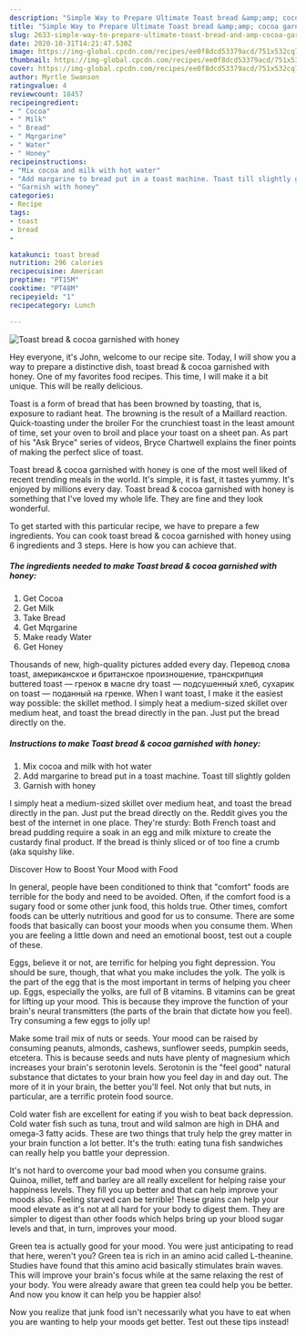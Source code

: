 ```yaml
---
description: "Simple Way to Prepare Ultimate Toast bread &amp;amp; cocoa garnished with honey"
title: "Simple Way to Prepare Ultimate Toast bread &amp;amp; cocoa garnished with honey"
slug: 2633-simple-way-to-prepare-ultimate-toast-bread-and-amp-cocoa-garnished-with-honey
date: 2020-10-31T14:21:47.530Z
image: https://img-global.cpcdn.com/recipes/ee0f8dcd53379acd/751x532cq70/toast-bread-cocoa-garnished-with-honey-recipe-main-photo.jpg
thumbnail: https://img-global.cpcdn.com/recipes/ee0f8dcd53379acd/751x532cq70/toast-bread-cocoa-garnished-with-honey-recipe-main-photo.jpg
cover: https://img-global.cpcdn.com/recipes/ee0f8dcd53379acd/751x532cq70/toast-bread-cocoa-garnished-with-honey-recipe-main-photo.jpg
author: Myrtle Swanson
ratingvalue: 4
reviewcount: 18457
recipeingredient:
- " Cocoa"
- " Milk"
- " Bread"
- " Mqrgarine"
- " Water"
- " Honey"
recipeinstructions:
- "Mix cocoa and milk with hot water"
- "Add margarine to bread put in a toast machine. Toast till slightly golden"
- "Garnish with honey"
categories:
- Recipe
tags:
- toast
- bread
- 

katakunci: toast bread  
nutrition: 296 calories
recipecuisine: American
preptime: "PT15M"
cooktime: "PT48M"
recipeyield: "1"
recipecategory: Lunch

---
```



![Toast bread &amp; cocoa garnished with honey](https://img-global.cpcdn.com/recipes/ee0f8dcd53379acd/751x532cq70/toast-bread-cocoa-garnished-with-honey-recipe-main-photo.jpg)

Hey everyone, it's John, welcome to our recipe site. Today, I will show you a way to prepare a distinctive dish, toast bread &amp; cocoa garnished with honey. One of my favorites food recipes. This time, I will make it a bit unique. This will be really delicious.

Toast is a form of bread that has been browned by toasting, that is, exposure to radiant heat. The browning is the result of a Maillard reaction. Quick-toasting under the broiler For the crunchiest toast in the least amount of time, set your oven to broil and place your toast on a sheet pan. As part of his &#34;Ask Bryce&#34; series of videos, Bryce Chartwell explains the finer points of making the perfect slice of toast.

Toast bread &amp; cocoa garnished with honey is one of the most well liked of recent trending meals in the world. It's simple, it is fast, it tastes yummy. It's enjoyed by millions every day. Toast bread &amp; cocoa garnished with honey is something that I've loved my whole life. They are fine and they look wonderful.


To get started with this particular recipe, we have to prepare a few ingredients. You can cook toast bread &amp; cocoa garnished with honey using 6 ingredients and 3 steps. Here is how you can achieve that.

<!--inarticleads1-->

##### The ingredients needed to make Toast bread &amp; cocoa garnished with honey:

1. Get  Cocoa
1. Get  Milk
1. Take  Bread
1. Get  Mqrgarine
1. Make ready  Water
1. Get  Honey


Thousands of new, high-quality pictures added every day. Перевод слова toast, американское и британское произношение, транскрипция buttered toast — гренок в масле dry toast — подсушенный хлеб, сухарик on toast — поданный на гренке. When I want toast, I make it the easiest way possible: the skillet method. I simply heat a medium-sized skillet over medium heat, and toast the bread directly in the pan. Just put the bread directly on the. 

<!--inarticleads2-->

##### Instructions to make Toast bread &amp; cocoa garnished with honey:

1. Mix cocoa and milk with hot water
1. Add margarine to bread put in a toast machine. Toast till slightly golden
1. Garnish with honey


I simply heat a medium-sized skillet over medium heat, and toast the bread directly in the pan. Just put the bread directly on the. Reddit gives you the best of the internet in one place. They&#39;re sturdy: Both French toast and bread pudding require a soak in an egg and milk mixture to create the custardy final product. If the bread is thinly sliced or of too fine a crumb (aka squishy like. 

Discover How to Boost Your Mood with Food


In general, people have been conditioned to think that "comfort" foods are terrible for the body and need to be avoided. Often, if the comfort food is a sugary food or some other junk food, this holds true. Other times, comfort foods can be utterly nutritious and good for us to consume. There are some foods that basically can boost your moods when you consume them. When you are feeling a little down and need an emotional boost, test out a couple of these.

Eggs, believe it or not, are terrific for helping you fight depression. You should be sure, though, that what you make includes the yolk. The yolk is the part of the egg that is the most important in terms of helping you cheer up. Eggs, especially the yolks, are full of B vitamins. B vitamins can be great for lifting up your mood. This is because they improve the function of your brain's neural transmitters (the parts of the brain that dictate how you feel). Try consuming a few eggs to jolly up!

Make some trail mix of nuts or seeds. Your mood can be raised by consuming peanuts, almonds, cashews, sunflower seeds, pumpkin seeds, etcetera. This is because seeds and nuts have plenty of magnesium which increases your brain's serotonin levels. Serotonin is the "feel good" natural substance that dictates to your brain how you feel day in and day out. The more of it in your brain, the better you'll feel. Not only that but nuts, in particular, are a terrific protein food source.

Cold water fish are excellent for eating if you wish to beat back depression. Cold water fish such as tuna, trout and wild salmon are high in DHA and omega-3 fatty acids. These are two things that truly help the grey matter in your brain function a lot better. It's the truth: eating tuna fish sandwiches can really help you battle your depression. 

It's not hard to overcome your bad mood when you consume grains. Quinoa, millet, teff and barley are all really excellent for helping raise your happiness levels. They fill you up better and that can help improve your moods also. Feeling starved can be terrible! These grains can help your mood elevate as it's not at all hard for your body to digest them. They are simpler to digest than other foods which helps bring up your blood sugar levels and that, in turn, improves your mood.

Green tea is actually good for your mood. You were just anticipating to read that here, weren't you? Green tea is rich in an amino acid called L-theanine. Studies have found that this amino acid basically stimulates brain waves. This will improve your brain's focus while at the same relaxing the rest of your body. You were already aware that green tea could help you be better. And now you know it can help you be happier also!

Now you realize that junk food isn't necessarily what you have to eat when you are wanting to help your moods get better. Test out  these tips  instead!

